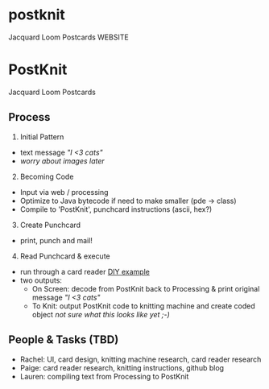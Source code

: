 postknit
========

Jacquard Loom Postcards WEBSITE

PostKnit
========

Jacquard Loom Postcards   

Process
-------

1. Initial Pattern
  * text message _"I <3 cats"_
  * *worry about images later*

2. Becoming Code
  * Input via web / processing
  * Optimize to Java bytecode if need to make smaller (pde -> class)
  * Compile to 'PostKnit', punchcard instructions (ascii, hex?)

3. Create Punchcard
  * print, punch and mail! 

4. Read Punchcard & execute
  * run through a card reader [DIY example](https://www.youtube.com/watch?v=6auO8djKRrM)
  * two outputs:
    * On Screen: decode from PostKnit back to Processing & print original message _"I <3 cats"_
    * To Knit: output PostKnit code to knitting machine and create coded object _not sure what this looks like yet ;-)_

People & Tasks (TBD)
------
* Rachel: UI, card design, knitting machine research, card reader research
* Paige: card reader research, knitting instructions, github blog
* Lauren: compiling text from Processing to PostKnit
